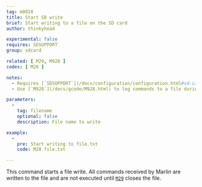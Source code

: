 ```yaml
---
tag: m0028
title: Start SD write
brief: Start writing to a file on the SD card
author: thinkyhead

experimental: false
requires: SDSUPPORT
group: sdcard

related: [ M29, M928 ]
codes: [ M28 ]

notes:
  - Requires [`SDSUPPORT`](/docs/configuration/configuration.html#sd-card)
  - Use [`M928`](/docs/gcode/M928.html) to log commands to a file during printing.

parameters:
  -
    tag: filename
    optional: false
    description: File name to write

example:
  -
    pre: Start writing to file.txt
    code: M28 file.txt

---
```


This command starts a file write. All commands received by Marlin are written to the file and are not executed until [`M29`](/docs/gcode/M029.html) closes the file.
